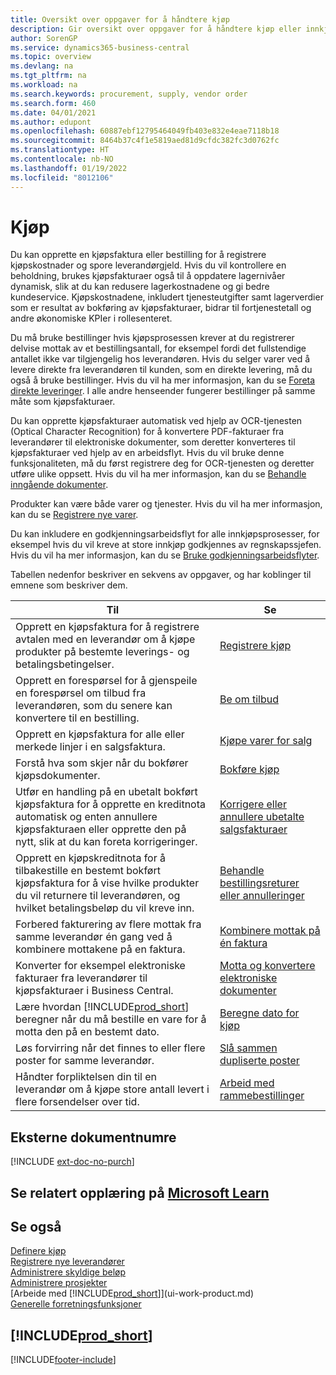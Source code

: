 ```yaml
---
title: Oversikt over oppgaver for å håndtere kjøp
description: Gir oversikt over oppgaver for å håndtere kjøp eller innkjøpsprosesser, inkludert hvordan kjøpsfakturaer og bestillinger fungerer.
author: SorenGP
ms.service: dynamics365-business-central
ms.topic: overview
ms.devlang: na
ms.tgt_pltfrm: na
ms.workload: na
ms.search.keywords: procurement, supply, vendor order
ms.search.form: 460
ms.date: 04/01/2021
ms.author: edupont
ms.openlocfilehash: 60887ebf12795464049fb403e832e4eae7118b18
ms.sourcegitcommit: 8464b37c4f1e5819aed81d9cfdc382fc3d0762fc
ms.translationtype: HT
ms.contentlocale: nb-NO
ms.lasthandoff: 01/19/2022
ms.locfileid: "8012106"
---
```

# <a name="purchasing"></a>Kjøp
Du kan opprette en kjøpsfaktura eller bestilling for å registrere kjøpskostnader og spore leverandørgjeld. Hvis du vil kontrollere en beholdning, brukes kjøpsfakturaer også til å oppdatere lagernivåer dynamisk, slik at du kan redusere lagerkostnadene og gi bedre kundeservice. Kjøpskostnadene, inkludert tjenesteutgifter samt lagerverdier som er resultat av bokføring av kjøpsfakturaer, bidrar til fortjenestetall og andre økonomiske KPIer i rollesenteret.

Du må bruke bestillinger hvis kjøpsprosessen krever at du registrerer delvise mottak av et bestillingsantall, for eksempel fordi det fullstendige antallet ikke var tilgjengelig hos leverandøren. Hvis du selger varer ved å levere direkte fra leverandøren til kunden, som en direkte levering, må du også å bruke bestillinger. Hvis du vil ha mer informasjon, kan du se [Foreta direkte leveringer](sales-how-drop-shipment.md). I alle andre henseender fungerer bestillinger på samme måte som kjøpsfakturaer.

Du kan opprette kjøpsfakturaer automatisk ved hjelp av OCR-tjenesten (Optical Character Recognition) for å konvertere PDF-fakturaer fra leverandører til elektroniske dokumenter, som deretter konverteres til kjøpsfakturaer ved hjelp av en arbeidsflyt. Hvis du vil bruke denne funksjonaliteten, må du først registrere deg for OCR-tjenesten og deretter utføre ulike oppsett. Hvis du vil ha mer informasjon, kan du se [Behandle inngående dokumenter](across-process-income-documents.md).      

Produkter kan være både varer og tjenester. Hvis du vil ha mer informasjon, kan du se [Registrere nye varer](inventory-how-register-new-items.md).

Du kan inkludere en godkjenningsarbeidsflyt for alle innkjøpsprosesser, for eksempel hvis du vil kreve at store innkjøp godkjennes av regnskapssjefen. Hvis du vil ha mer informasjon, kan du se [Bruke godkjenningsarbeidsflyter](across-how-use-approval-workflows.md).

Tabellen nedenfor beskriver en sekvens av oppgaver, og har koblinger til emnene som beskriver dem.

| Til | Se |
| --- | --- |
| Opprett en kjøpsfaktura for å registrere avtalen med en leverandør om å kjøpe produkter på bestemte leverings- og betalingsbetingelser. |[Registrere kjøp](purchasing-how-record-purchases.md) |
|Opprett en forespørsel for å gjenspeile en forespørsel om tilbud fra leverandøren, som du senere kan konvertere til en bestilling.|[Be om tilbud](purchasing-how-request-quotes.md)|
| Opprett en kjøpsfaktura for alle eller merkede linjer i en salgsfaktura. |[Kjøpe varer for salg](purchasing-how-purchase-products-sale.md) |
|Forstå hva som skjer når du bokfører kjøpsdokumenter.|[Bokføre kjøp](ui-post-purchases.md)|
| Utfør en handling på en ubetalt bokført kjøpsfaktura for å opprette en kreditnota automatisk og enten annullere kjøpsfakturaen eller opprette den på nytt, slik at du kan foreta korrigeringer. |[Korrigere eller annullere ubetalte salgsfakturaer](purchasing-how-correct-cancel-unpaid-purchase-invoices.md) |
| Opprett en kjøpskreditnota for å tilbakestille en bestemt bokført kjøpsfaktura for å vise hvilke produkter du vil returnere til leverandøren, og hvilket betalingsbeløp du vil kreve inn. |[Behandle bestillingsreturer eller annulleringer](purchasing-how-register-new-vendors.md) |
|Forbered fakturering av flere mottak fra samme leverandør én gang ved å kombinere mottakene på en faktura.|[Kombinere mottak på én faktura](purchasing-how-to-combine-receipts.md)|
|Konverter for eksempel elektroniske fakturaer fra leverandører til kjøpsfakturaer i Business Central.|[Motta og konvertere elektroniske dokumenter](purchasing-how-to-receive-and-convert-electronic-documents.md)|
| Lære hvordan [!INCLUDE[prod_short](includes/prod_short.md)] beregner når du må bestille en vare for å motta den på en bestemt dato.|[Beregne dato for kjøp](purchasing-date-calculation-for-purchases.md)|
|Løs forvirring når det finnes to eller flere poster for samme leverandør.|[Slå sammen dupliserte poster](sales-how-merge-duplicate-records.md)|
|Håndter forpliktelsen din til en leverandør om å kjøpe store antall levert i flere forsendelser over tid.|[Arbeid med rammebestillinger](sales-how-to-create-blanket-sales-orders.md)|

## <a name="external-document-numbers"></a>Eksterne dokumentnumre

[!INCLUDE [ext-doc-no-purch](includes/ext-doc-no-purch.md)]

## <a name="see-related-training-at-microsoft-learn"></a>Se relatert opplæring på [Microsoft Learn](/learn/paths/purchase-items-services-dynamics-365-business-central/)

## <a name="see-also"></a>Se også
[Definere kjøp](purchasing-setup-purchasing.md)  
[Registrere nye leverandører](purchasing-how-register-new-vendors.md)  
[Administrere skyldige beløp](payables-manage-payables.md)  
[Administrere prosjekter](projects-manage-projects.md)    
[Arbeide med [!INCLUDE[prod_short](includes/prod_short.md)]](ui-work-product.md)  
[Generelle forretningsfunksjoner](ui-across-business-areas.md)

## [!INCLUDE[prod_short](includes/free_trial_md.md)]  


[!INCLUDE[footer-include](includes/footer-banner.md)]